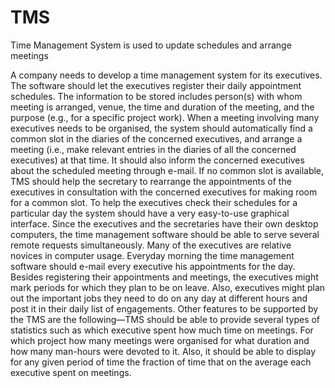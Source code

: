 # TMS
Time Management System is used to update schedules and arrange meetings

A company needs to develop a time management system for its executives. The software should let the executives register their daily appointment schedules. The information to be stored includes person(s) with whom meeting is arranged,
venue, the time and duration of the meeting, and the purpose (e.g., for a specific
project work). When a meeting involving many executives needs to be organised,
the system should automatically find a common slot in the diaries of the concerned
executives, and arrange a meeting (i.e., make relevant entries in the diaries of
all the concerned executives) at that time. It should also inform the concerned
executives about the scheduled meeting through e-mail. If no common slot is
available, TMS should help the secretary to rearrange the appointments of the
executives in consultation with the concerned executives for making room for a
common slot. To help the executives check their schedules for a particular day the
system should have a very easy-to-use graphical interface. Since the executives
and the secretaries have their own desktop computers, the time management
software should be able to serve several remote requests simultaneously. Many
of the executives are relative novices in computer usage. Everyday morning the
time management software should e-mail every executive his appointments for
the day. Besides registering their appointments and meetings, the executives might
mark periods for which they plan to be on leave. Also, executives might plan
out the important jobs they need to do on any day at different hours and post
it in their daily list of engagements. Other features to be supported by the TMS
are the following—TMS should be able to provide several types of statistics such
as which executive spent how much time on meetings. For which project how
many meetings were organised for what duration and how many man-hours were
devoted to it. Also, it should be able to display for any given period of time the
fraction of time that on the average each executive spent on meetings.
